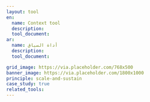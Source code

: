 ```yaml
---
layout: tool
en: 
  name: Context tool
  description:
  tool_document:
ar:
  name: أداة السياق
  description:
  tool_document:

grid_image: https://via.placeholder.com/768x500
banner_image: https://via.placeholder.com/1800x1000
principle: scale-and-sustain
case_study: true
related_tools:
---
```

